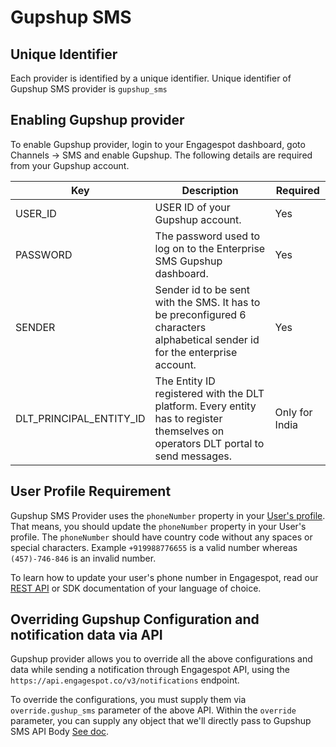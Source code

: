 # Gupshup SMS

## Unique Identifier

Each provider is identified by a unique identifier. Unique identifier of Gupshup SMS provider is `gupshup_sms`

## Enabling Gupshup provider

To enable Gupshup provider, login to your Engagespot dashboard, goto Channels -> SMS and enable Gupshup. The following details are required from your Gupshup account.

|    Key     |            Description            | Required |
| -----------|-----------------------------------|----------|
| USER_ID    | USER ID of your Gupshup account. | Yes |
| PASSWORD     | The password used to log on to the Enterprise SMS Gupshup dashboard. | Yes |
|  SENDER    | Sender id to be sent with the SMS. It has to be preconfigured 6 characters alphabetical sender id for the enterprise account. | Yes |
|  DLT_PRINCIPAL_ENTITY_ID    | The Entity ID registered with the DLT platform. Every entity has to register themselves on operators DLT portal to send messages. | Only for India |




## User Profile Requirement

Gupshup SMS Provider uses the `phoneNumber` property in your [User's profile](../../../profile/what-are-user-profiles.mdx). That means, you should update the `phoneNumber` property in your User's profile. The `phoneNumber` should have country code without any spaces or special characters. Example `+919988776655` is a valid number whereas `(457)-746-846` is an invalid number.

To learn how to update your user's phone number in Engagespot, read our [REST API](/docs/rest-api#tag/Users/paths/~1v3~1users~1%7Bidentifier%7D/put) or SDK documentation of your language of choice.

## Overriding Gupshup Configuration and notification data via API

Gupshup provider allows you to override all the above configurations and data while sending a notification through Engagespot API, using the `https://api.engagespot.co/v3/notifications` endpoint.

To override the configurations, you must supply them via `override.gushup_sms` parameter of the above API. Within the `override` parameter, you can supply any object that we'll directly pass to Gupshup SMS API Body [See doc](https://enterprise.smsgupshup.com/help/in/EnterpriseAPIDocument.pdf).